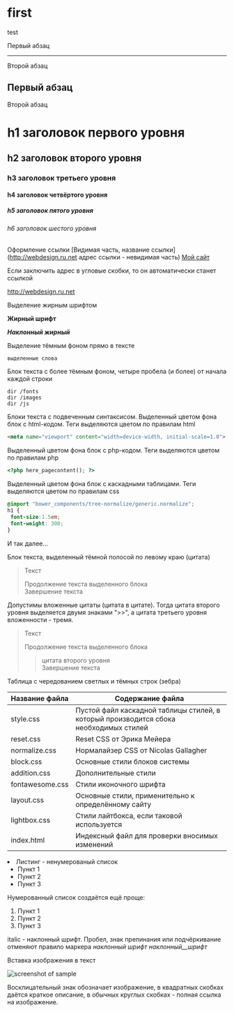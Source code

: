 # first
test

Первый абзац
***
Второй абзац

Первый абзац
---
Второй абзац

h1 заголовок первого уровня
=====================
h2 заголовок второго уровня
-----------------------------------
### h3 заголовок третьего уровня
#### h4 заголовок четвёртого уровня
##### h5 заголовок пятого уровня
###### h6 заголовок шестого уровня

Оформление ссылки [Видимая часть, название ссылки] (http://webdesign.ru.net адрес ссылки - невидимая часть)
[Мой сайт](http://webdesign.ru.net)

Если заключить адрес в угловые скобки, то он автоматически станет ссылкой

<http://webdesign.ru.net>


Выделение жирным шрифтом

**Жирный шрифт**

***Наклонный жирный***


Выделение тёмным фоном прямо в тексте

`выделенные слова`

Блок текста с более тёмным фоном, четыре пробела (и более) от начала каждой строки

    dir /fonts
    dir /images
    dir /js

Блоки текста с подвеченным синтаксисом. Выделенный цветом фона блок с html-кодом. Теги выделяются цветом по правилам html

```html
<meta name="viewport" content="width=device-width, initial-scale=1.0">
```

Выделенный цветом фона блок с php-кодом. Теги выделяются цветом по правилам php

```php
<?php here_pagecontent(); ?>
```

Выделенный цветом фона блок с каскадными таблицами. Теги выделяются цветом по правилам css

```scss /* или css */
@import "bower_components/tree-normalize/generic.normalize";
h1 {
 font-size:1.5em;
 font-weight: 300;
}
```

И так далее...

Блок текста, выделенный тёмной полосой по левому краю (цитата)

> Текст
> 
> Продолжение текста выделенного блока<br>
> Завершение текста

Допустимы вложенные цитаты (цитата в цитате). Тогда цитата второго уровня выделяется двумя знаками ">>", а цитата третьего уровня вложенности - тремя.

> Текст
> 
> Продолжение текста выделенного блока
>>цитата второго уровня<br>
> Завершение текста



Таблица с чередованием светлых и тёмных строк (зебра)

Название файла  | Содержание файла
----------------|----------------------
style.css       | Пустой файл каскадной таблицы стилей, в который производится сбока необходимых стилей
reset.css       | Reset CSS от Эрика Мейера
normalize.css   | Нормалайзер CSS от Nicolas Gallagher
block.css       | Основные стили блоков системы
addition.css    | Дополнительные стили
fontawesome.css | Стили иконочного шрифта
layout.css      | Основные стили, применительно к определённому сайту
lightbox.css    | Стили лайтбокса, если таковой используется
index.html      | Индексный файл для проверки вносимых изменений

 <li> Листинг - ненумерованый список

* Пункт 1
* Пункт 2
* Пункт 3

Нумерованный список создаётся ещё проще:

1. Пункт 1
2. Пункт 2
3. Пункт 3

italic - наклонный шрифт. Пробел, знак препинания или подчёркивание отменяют правило маркера
_наклонный_ _шрифт_ _наклонный__шрифт_


Вставка изображения в текст

![screenshot of sample](http://webdesign.ru.net/images/Heydon_min.jpg)

Восклицательный знак обозначает изображение, в квадратных скобках даётся краткое описание, в обычных круглых скобках - полная ссылка на изображение.
